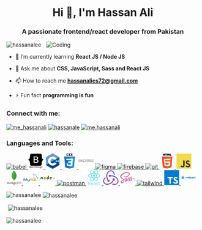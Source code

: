 
<h1 align="center">Hi 👋, I'm Hassan Ali</h1>
<h3 align="center">A passionate frontend/react developer from Pakistan</h3>
<img align="right" alt="Coding" width="400" src="[https://images.unsplash.com/photo-1617529497471-9218633199c0?ixlib=rb-4.0.3&ixid=MnwxMjA3fDB8MHxzZWFyY2h8MzB8fGRldmVsb3BlciUyMHdvcmtpbmd8ZW58MHx8MHx8&auto=format&fit=crop&w=500&q=60](https://images.unsplash.com/photo-1633356122544-f134324a6cee?ixlib=rb-4.0.3&ixid=M3wxMjA3fDB8MHxzZWFyY2h8MXx8cmVhY3QlMjBqc3xlbnwwfHwwfHx8MA%3D%3D&auto=format&fit=crop&w=500&q=60)">
<p align="left"> <img src="https://komarev.com/ghpvc/?username=hassanalee&label=Profile%20views&color=0e75b6&style=flat" alt="hassanalee" /> </p>

- 🌱 I’m currently learning **React JS / Node JS**

- 💬 Ask me about **CSS, JavaScript, Sass and React JS**

- 📫 How to reach me **hassanalics72@gmail.com**

- ⚡ Fun fact **programming is fun**

<h3 align="left">Connect with me:</h3>
<p align="left">
<a href="https://twitter.com/me_hassanali" target="blank"><img align="center" src="https://raw.githubusercontent.com/rahuldkjain/github-profile-readme-generator/master/src/images/icons/Social/twitter.svg" alt="me_hassanali" height="30" width="40" /></a>
<a href="https://linkedin.com/in/hassanale" target="blank"><img align="center" src="https://raw.githubusercontent.com/rahuldkjain/github-profile-readme-generator/master/src/images/icons/Social/linked-in-alt.svg" alt="hassanale" height="30" width="40" /></a>
<a href="https://instagram.com/me.hassanali" target="blank"><img align="center" src="https://raw.githubusercontent.com/rahuldkjain/github-profile-readme-generator/master/src/images/icons/Social/instagram.svg" alt="me.hassanali" height="30" width="40" /></a>
</p>

<h3 align="left">Languages and Tools:</h3>
<p align="left"> <a href="https://babeljs.io/" target="_blank" rel="noreferrer"> <img src="https://www.vectorlogo.zone/logos/babeljs/babeljs-icon.svg" alt="babel" width="40" height="40"/> </a> <a href="https://getbootstrap.com" target="_blank" rel="noreferrer"> <img src="https://raw.githubusercontent.com/devicons/devicon/master/icons/bootstrap/bootstrap-plain-wordmark.svg" alt="bootstrap" width="40" height="40"/> </a> <a href="https://www.w3schools.com/cpp/" target="_blank" rel="noreferrer"> <img src="https://raw.githubusercontent.com/devicons/devicon/master/icons/cplusplus/cplusplus-original.svg" alt="cplusplus" width="40" height="40"/> </a> <a href="https://www.w3schools.com/css/" target="_blank" rel="noreferrer"> <img src="https://raw.githubusercontent.com/devicons/devicon/master/icons/css3/css3-original-wordmark.svg" alt="css3" width="40" height="40"/> </a> <a href="https://expressjs.com" target="_blank" rel="noreferrer"> <img src="https://raw.githubusercontent.com/devicons/devicon/master/icons/express/express-original-wordmark.svg" alt="express" width="40" height="40"/> </a> <a href="https://www.figma.com/" target="_blank" rel="noreferrer"> <img src="https://www.vectorlogo.zone/logos/figma/figma-icon.svg" alt="figma" width="40" height="40"/> </a> <a href="https://firebase.google.com/" target="_blank" rel="noreferrer"> <img src="https://www.vectorlogo.zone/logos/firebase/firebase-icon.svg" alt="firebase" width="40" height="40"/> </a> <a href="https://git-scm.com/" target="_blank" rel="noreferrer"> <img src="https://www.vectorlogo.zone/logos/git-scm/git-scm-icon.svg" alt="git" width="40" height="40"/> </a> <a href="https://www.w3.org/html/" target="_blank" rel="noreferrer"> <img src="https://raw.githubusercontent.com/devicons/devicon/master/icons/html5/html5-original-wordmark.svg" alt="html5" width="40" height="40"/> </a> <a href="https://developer.mozilla.org/en-US/docs/Web/JavaScript" target="_blank" rel="noreferrer"> <img src="https://raw.githubusercontent.com/devicons/devicon/master/icons/javascript/javascript-original.svg" alt="javascript" width="40" height="40"/> </a> <a href="https://www.mongodb.com/" target="_blank" rel="noreferrer"> <img src="https://raw.githubusercontent.com/devicons/devicon/master/icons/mongodb/mongodb-original-wordmark.svg" alt="mongodb" width="40" height="40"/> </a> <a href="https://www.mysql.com/" target="_blank" rel="noreferrer"> <img src="https://raw.githubusercontent.com/devicons/devicon/master/icons/mysql/mysql-original-wordmark.svg" alt="mysql" width="40" height="40"/> </a> <a href="https://nodejs.org" target="_blank" rel="noreferrer"> <img src="https://raw.githubusercontent.com/devicons/devicon/master/icons/nodejs/nodejs-original-wordmark.svg" alt="nodejs" width="40" height="40"/> </a> <a href="https://postman.com" target="_blank" rel="noreferrer"> <img src="https://www.vectorlogo.zone/logos/getpostman/getpostman-icon.svg" alt="postman" width="40" height="40"/> </a> <a href="https://reactjs.org/" target="_blank" rel="noreferrer"> <img src="https://raw.githubusercontent.com/devicons/devicon/master/icons/react/react-original-wordmark.svg" alt="react" width="40" height="40"/> </a> <a href="https://redux.js.org" target="_blank" rel="noreferrer"> <img src="https://raw.githubusercontent.com/devicons/devicon/master/icons/redux/redux-original.svg" alt="redux" width="40" height="40"/> </a> <a href="https://sass-lang.com" target="_blank" rel="noreferrer"> <img src="https://raw.githubusercontent.com/devicons/devicon/master/icons/sass/sass-original.svg" alt="sass" width="40" height="40"/> </a> <a href="https://tailwindcss.com/" target="_blank" rel="noreferrer"> <img src="https://www.vectorlogo.zone/logos/tailwindcss/tailwindcss-icon.svg" alt="tailwind" width="40" height="40"/> </a> <a href="https://www.typescriptlang.org/" target="_blank" rel="noreferrer"> <img src="https://raw.githubusercontent.com/devicons/devicon/master/icons/typescript/typescript-original.svg" alt="typescript" width="40" height="40"/> </a> <a href="https://webpack.js.org" target="_blank" rel="noreferrer"> <img src="https://raw.githubusercontent.com/devicons/devicon/d00d0969292a6569d45b06d3f350f463a0107b0d/icons/webpack/webpack-original-wordmark.svg" alt="webpack" width="40" height="40"/> </a> </p>
<p><img align="left" src="https://github-readme-stats.vercel.app/api/top-langs?username=hassanalee&show_icons=true&locale=en&layout=compact&theme=tokyonight" alt="hassanalee" /></p>

<p>&nbsp;<img align="center" src="https://github-readme-stats.vercel.app/api?username=hassanalee&show_icons=true&locale=en&theme=tokyonight" alt="hassanalee" /></p>
<p>&nbsp;<img align="center" src="https://github-readme-stats.vercel.app/api?username=hassanalee&show_icons=true&locale=en" alt="hassanalee" /></p>
<p><img align="center" src="https://github-readme-streak-stats.herokuapp.com/?user=hassanalee&&theme=tokyonight" alt="hassanalee" /></p>
